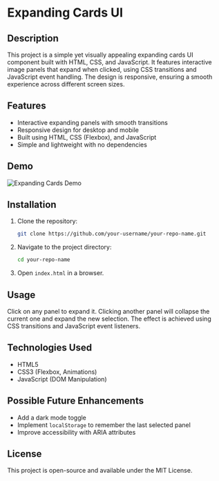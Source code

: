 # Expanding Cards UI

## Description

This project is a simple yet visually appealing expanding cards UI component built with HTML, CSS, and JavaScript. It features interactive image panels that expand when clicked, using CSS transitions and JavaScript event handling. The design is responsive, ensuring a smooth experience across different screen sizes.

## Features

- Interactive expanding panels with smooth transitions
- Responsive design for desktop and mobile
- Built using HTML, CSS (Flexbox), and JavaScript
- Simple and lightweight with no dependencies
## Demo

![Expanding Cards Demo](https://github.com/user-attachments/assets/091f881a-e35a-40b5-80eb-e4a443cb589f)



## Installation

1. Clone the repository:
   ```sh
   git clone https://github.com/your-username/your-repo-name.git
   ```
2. Navigate to the project directory:
   ```sh
   cd your-repo-name
   ```
3. Open `index.html` in a browser.

## Usage

Click on any panel to expand it. Clicking another panel will collapse the current one and expand the new selection. The effect is achieved using CSS transitions and JavaScript event listeners.

## Technologies Used

- HTML5
- CSS3 (Flexbox, Animations)
- JavaScript (DOM Manipulation)

## Possible Future Enhancements

- Add a dark mode toggle
- Implement `localStorage` to remember the last selected panel
- Improve accessibility with ARIA attributes

## License

This project is open-source and available under the MIT License.



